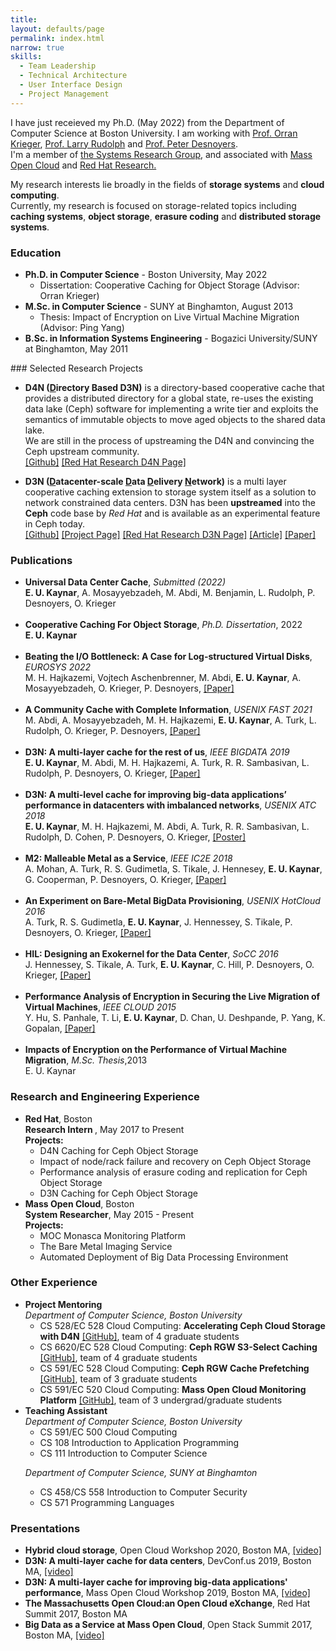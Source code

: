 ```yaml
---
title: 
layout: defaults/page
permalink: index.html 
narrow: true
skills:
  - Team Leadership
  - Technical Architecture
  - User Interface Design
  - Project Management
---
```

I have just receieved my Ph.D. (May 2022) from the Department of Computer Science at Boston University. I am working with <a href="https://www.bu.edu/eng/profile/orran-krieger/">Prof. Orran Krieger</a>, <a href="http://people.csail.mit.edu/rudolph/">Prof. Larry Rudolph</a> and <a href="http://www.ccs.neu.edu/home/pjd/index.html"> Prof. Peter Desnoyers</a>. 
<br>
I'm a member of <a target="_blank" href="http://www.bu.edu/cs/research/systems/"> the Systems Research Group</a>, and associated with <a target="_blank" href="https://massopen.cloud/">Mass Open Cloud</a> and <a target="_blank" href="https://research.redhat.com/">Red Hat Research.</a>

My research interests lie broadly in the fields of <b>storage systems</b> and <b>cloud computing</b>. 
<br>
Currently, my research is focused on storage-related topics including <b>caching systems</b>, <b>object storage</b>, <b>erasure coding</b> and <b>distributed storage systems</b>.

<div class="card card-post w-100 border-top-0 border-left-0 border-right-0 rounded-0 mb-4">
</div>

### Education
<div class="card card-post w-100 border-top-0 border-left-0 border-right-0 rounded-0 mb-4">
<ul>
<li>
<b>
Ph.D. in Computer Science</b> - Boston University, May 2022 <br/>
<ul>
<li> Dissertation: Cooperative Caching for Object Storage (Advisor: Orran Krieger)</li>
</ul>
</li>

<li>
<b>M.Sc. in Computer Science</b> - SUNY at Binghamton,  August 2013 <br/>
<ul>
<li>Thesis: Impact of Encryption on Live Virtual Machine Migration (Advisor: Ping Yang) </li>
</ul>
</li>

<li>
<b>B.Sc. in Information Systems Engineering</b> - Bogazici University/SUNY at Binghamton,  May 2011 <br/>
</li>
</ul>

</div>
### Selected Research Projects

<div class="card card-post w-100 border-top-0 border-left-0 border-right-0 rounded-0 mb-4">

<ul>
<li><b> D4N (<u>D</u>irectory Based D3N)</b>
is a directory-based cooperative cache that provides a distributed directory for a global state, re-uses the existing data lake (Ceph) software for implementing a write tier and exploits the semantics of immutable objects to move aged objects to the shared data lake.
<br/>
We are still in the process of upstreaming the D4N and convincing the Ceph upstream community.
<br/>
<a target="_blank" href="https://github.com/ekaynar/ceph-master/tree/datacache">[Github]</a>
<a target="_blank" href="https://research.redhat.com/blog/research_project/hybrid-cloud-cache/">[Red Hat Research D4N Page]</a>
</li>
</ul>

<ul>
<li><b>D3N (<u>D</u>atacenter-scale <u>D</u>ata <u>D</u>elivery <u>N</u>etwork)</b>
is a multi layer cooperative caching extension to storage system itself as a solution to network constrained data centers. 
D3N has been <b>upstreamed</b> into the <b>Ceph</b> code base by <i>Red Hat</i> and is available as an experimental feature in Ceph today.
<br/>
<a target="_blank" href="https://github.com/ceph/ceph/pull/36266">[Github]</a>
<a target="_blank" href="https://massopen.cloud/research-and-development/cloud-research/d3n/">[Project Page]</a>
<a target="_blank" href="https://research.redhat.com/blog/research_project/d3n-multilayer-cache/">[Red Hat Research D3N Page]</a>
<a target="_blank" href="https://research.redhat.com/wp-content/uploads/2019/05/RRQ-Vol1-2.pdf">[Article]</a>
<a target="_blank" href="https://ieeexplore.ieee.org/abstract/document/9006396">[Paper]</a>
</li>
</ul>
</div>

<!--<h4>Erasure Coding for Performance</h4>
<ul>
<li>In this project, we provide a detailed performance comparison of replication and erasure coding in
a modern distributed object store deployment using a simple mathematical model and empirical
analysis, and investigate the impact of storage solution characteristics (e.g. disk capacity, network
bandwidth) and workloads I/O profiles (read/write ratios) on the performance. In addition, we
show that a simple read cache increases the write fraction of the workload significantly, where
erasure coding has an great advantage. For both approaches, we point the possible improvements
which may improve the performance of redundancy solutions.</li>
</ul>
-->
### Publications

<div class="card card-post w-100 border-top-0 border-left-0 border-right-0 rounded-0 mb-4">
<ul>


<li>
<b>Universal Data Center Cache</b>, <i>Submitted (2022)</i>
<br/>
<b>E. U. Kaynar</b>, A. Mosayyebzadeh, M. Abdi, M. Benjamin, L. Rudolph, P. Desnoyers, O. Krieger 
</li>
<br/>


<li>
<b>Cooperative Caching For Object Storage</b>, <i>Ph.D. Dissertation</i>, 2022
<br/>
<b>E. U. Kaynar</b>
<br/>
</li>
<br />



<li>
<b>Beating the I/O Bottleneck: A Case for Log-structured Virtual Disks</b>, <i>EUROSYS 2022</i>
<br/>
M. H. Hajkazemi, Vojtech Aschenbrenner, M. Abdi, <b>E. U. Kaynar</b>, A. Mosayyebzadeh, O. Krieger, P. Desnoyers,
<a target="_blank" href="publications/lsvd-eurosys22.pdf">[Paper]</a>
</li>
<br/>


<li>
<b>A Community Cache with Complete Information</b>, <i>USENIX FAST 2021</i>
<br/>
M. Abdi, A. Mosayyebzadeh, M. H. Hajkazemi, <b>E. U. Kaynar</b>, A. Turk, L. Rudolph, O. Krieger, P. Desnoyers,
<a target="_blank" href="publications/kariz-fast21.pdf">[Paper]</a>
</li>
<br />

<li>
<b>D3N: A multi-layer cache for the rest of us</b>, <i>IEEE BIGDATA 2019 </i>
<br/> 
<b>E. U. Kaynar</b>, M. Abdi, M. H. Hajkazemi, A. Turk, R. R. Sambasivan, L. Rudolph, P. Desnoyers, O. Krieger,
<a target="_blank" href="publications/ekaynar_bigdata19.pdf">[Paper]</a>
</li>
<br />


<li>
<b>D3N: A multi-level cache for improving big-data applications’ performance in datacenters with imbalanced networks</b>, <i>USENIX ATC 2018 </i>
<br/> 
<b>E. U. Kaynar</b>, M. H. Hajkazemi, M. Abdi, A. Turk, R. R. Sambasivan, L. Rudolph, D. Cohen, P. Desnoyers, O. Krieger,
<a target="_blank" href="publications/d3n_poster.pdf">[Poster]</a> 
</li>
<br />


<li>
<b>M2: Malleable Metal as a Service</b>, <i>IEEE IC2E 2018</i>
<br/>
A. Mohan, A. Turk, R. S. Gudimetla, S. Tikale, J. Hennesey, <b>E. U. Kaynar</b>,
G. Cooperman, P. Desnoyers, O. Krieger,
<a target="_blank" href="publications/m2.pdf">[Paper]</a>
</li>
<br />

<li><b>An Experiment on Bare-Metal BigData Provisioning</b>, <i>USENIX HotCloud 2016</i>
<br/>
A. Turk, R. S. Gudimetla, <b>E. U. Kaynar</b>, J. Hennessey, S. Tikale, P. Desnoyers, O. Krieger,
<a target="_blank" href="publications/bmi-hotcloud16.pdf">[Paper]</a>
</li>
<br />


   <li><b> HIL: Designing an Exokernel for the Data Center</b>, <i>SoCC 2016</i> 
	<br/>
   J. Hennessey, S. Tikale, A. Turk, <b>E. U. Kaynar</b>, C. Hill, P. Desnoyers, O. Krieger, 
   <a target="_blank" href="publications/hil-socc16.pdf">[Paper]</a>
   </li>
<br />

   <li><b>Performance Analysis of Encryption in Securing the Live Migration of Virtual Machines</b>, <i>IEEE CLOUD 2015</i>
   <br/>
    Y. Hu, S. Panhale, T. Li, <b>E. U. Kaynar</b>, D. Chan, U. Deshpande, P. Yang, K. Gopalan, 
  <a target="_blank" href="publications/cloud15.pdf">[Paper]</a>
   </li>
   <br/>
   
  <li><b>Impacts of Encryption on the Performance of Virtual Machine Migration</b>, <i>M.Sc. Thesis</i>,2013
   <br/>E. U. Kaynar
   </li>

</ul>
</div>

### Research and Engineering Experience
<div class="card card-post w-100 border-top-0 border-left-0 border-right-0 rounded-0 mb-4">
<ul>

<li> <b>Red Hat</b>, Boston<br>
<b> Research Intern </b>, May 2017 to Present<br>
<b>Projects:</b>
	<ul>
	<li> D4N Caching for Ceph Object Storage </li>
	<li> Impact of node/rack failure and recovery on Ceph Object Storage </li>
	<li> Performance analysis of erasure coding and replication for Ceph Object Storage </li>
	<li> D3N Caching for Ceph Object Storage </li>
	</ul>
</li>

<li> <b>Mass Open Cloud</b>, Boston<br>
<b>System Researcher</b>, May 2015 - Present <br>
<b>Projects:</b>
	<ul>
	<li>MOC Monasca Monitoring Platform</li>
	<li>The Bare Metal Imaging Service</li>
	<li>Automated Deployment of Big Data Processing Environment</li>
	</ul>

</li>

</ul>
</div>

### Other Experience
<div class="card card-post w-100 border-top-0 border-left-0 border-right-0 rounded-0 mb-4">
<ul>

<li> <b> Project Mentoring</b><br/>
<i>Department of Computer Science, Boston University</i>
<ul>
<li>CS 528/EC 528 Cloud Computing: <b>Accelerating Ceph Cloud Storage with D4N</b>
<a target="_blank" href="https://github.com/EC528-Project/ceph">[GitHub]</a>,
team of 4 graduate students
</li>

<li>CS 6620/EC 528 Cloud Computing: <b>Ceph RGW S3-Select Caching</b>
<a target="_blank" href="https://github.com/CS6620-S21/D4N-S3Select-Caching">[GitHub]</a>,
team of 4 graduate students
</li>

<li>CS 591/EC 528 Cloud Computing: <b>Ceph RGW Cache Prefetching</b>
<a target="_blank" href="https://github.com/bu-528-sp19/Ceph-RGW-Prefetching">[GitHub]</a>,
team of 3 graduate students
</li>

<li>CS 591/EC 520 Cloud Computing: <b>Mass Open Cloud Monitoring Platform</b>
<a target="_blank" href="https://github.com/BU-NU-CLOUD-SP16/MOC-Monitoring">[GitHub]</a>,
team of 3 undergrad/graduate students
</li>
</ul>
</li>

<li><b>Teaching Assistant</b><br/>
<i>Department of Computer Science, Boston University</i>
<ul>
<li>CS 591/EC 500 Cloud Computing</li>
<li>CS 108 Introduction to Application Programming </li>
<li>CS 111 Introduction to Computer Science </li>
</ul>

<i>Department of Computer Science, SUNY at Binghamton</i>
<ul>
<li>CS 458/CS 558 Introduction to Computer Security</li>
<li>CS 571 Programming Languages</li>
</ul>
</li>
</ul>
</div>


### Presentations
<ul>
<li><b>Hybrid cloud storage</b>,
Open Cloud Workshop 2020, Boston MA,
<a target="_blank" href="https://www.youtube.com/watch?v=O1b4-W1OuLE">[video]</a>
</li> 


<li> <b>D3N: A multi-layer cache for data centers</b>,
DevConf.us 2019, Boston MA,
<a target="_blank" href="https://www.youtube.com/watch?v=troLFFM6btc">[video]</a>
</li>

<li><b> D3N: A multi-layer cache for improving big-data applications' performance</b>,
Mass Open Cloud Workshop 2019, Boston MA,
<a target="_blank" href="https://www.youtube.com/watch?v=9EGuEXWf8ts">[video]</a>
</li> 

<li><b>The Massachusetts Open Cloud:an Open Cloud eXchange</b>, Red Hat Summit 2017, Boston MA </li> 

<li><b>Big Data as a Service at Mass Open Cloud</b>,
Open Stack Summit 2017, Boston MA,
<a target="_blank" href="https://www.openstack.org/videos/summits/boston-2017/big-data-as-a-service-at-mass-open-cloud">[video]</a>
</li>

</ul>

